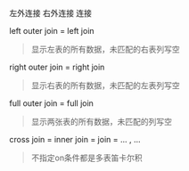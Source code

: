 左外连接 右外连接 连接

left outer join = left join 
> 显示左表的所有数据，未匹配的右表列写空

right outer join = right join 
> 显示右表的所有数据，未匹配的左表列写空

full outer join = full join 
> 显示两张表的所有数据，未匹配的列写空

cross join = inner join = join = ... , ...
> 不指定on条件都是多表笛卡尔积